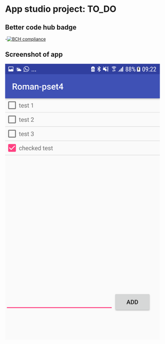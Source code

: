 # App studio project: TO_DO

## Better code hub badge
-[![BCH compliance](https://bettercodehub.com/edge/badge/romanlakerveld/roman-pset4?branch=master)](https://bettercodehub.com/)

## Screenshot of app
![screenshot](https://github.com/romanlakerveld/roman-pset4/blob/master/Screenshots/Screenshot_20171124-092251.png)

